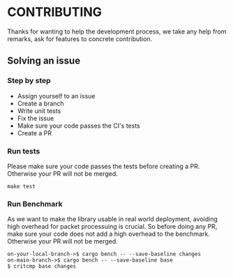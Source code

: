 # CONTRIBUTING
Thanks for wanting to help the development process, we take any help from remarks, ask for features to concrete contribution.
## Solving an issue
### Step by step
- Assign yourself to an issue
- Create a branch
- Write unit tests
- Fix the issue 
- Make sure your code passes the CI's tests
- Create a PR 
### Run tests
Please make sure your code passes the tests before creating a PR. Otherwise your PR will not be merged.
```
make test
```
### Run Benchmark
As we want to make the library usable in real world deployment, avoiding high overhead for packet processuing is crucial. So before doing any PR, make sure your code does not add a high overhead to the benchmark. Otherwise your PR will not be merged.
```
on-your-local-branch->$ cargo bench -- --save-baseline changes
on-main-branch->$ cargo bench -- --save-baseline base
$ critcmp base changes
```

